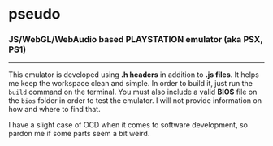 # pseudo

### JS/WebGL/WebAudio based PLAYSTATION emulator (aka PSX, PS1)
*******

This emulator is developed using **.h headers** in addition to **.js files**. It helps me keep the workspace clean and simple. In order to build it, just run the `build` command on the terminal. You must also include a valid **BIOS** file on the `bios` folder in order to test the emulator. I will not provide information on how and where to find that.

I have a slight case of OCD when it comes to software development, so pardon me if some parts seem a bit weird.
